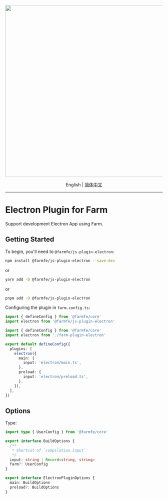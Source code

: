 <div align="center">
  <a href="https://github.com/farm-fe/farm">
  <img src="../../assets/logo.png" width="550" />
  </a>
  <p>
    <span>English</span> |
    <a href="./README-zh-CH.md">简体中文</a>  
</div>

---

# Electron Plugin for Farm

Support development Electron App using Farm.

## Getting Started

To begin, you'll need to `@farmfe/js-plugin-electron`:

```bash
npm install @farmfe/js-plugin-electron --save-dev
```

or

```bash
yarn add -D @farmfe/js-plugin-electron
```

or

```bash
pnpm add -D @farmfe/js-plugin-electron
```

Configuring the plugin in `farm.config.ts`:

```ts
import { defineConfig } from '@farmfe/core'
import electron from '@farmfe/js-plugin-electron'

import { defineConfig } from '@farmfe/core'
import electron from './farm-plugin-electron'

export default defineConfig({
  plugins: [
    electron({
      main: {
        input: 'electron/main.ts',
      },
      preload: {
        input: 'electron/preload.ts',
      },
    }),
  ],
})
```

## Options

Type:

```ts
import type { UserConfig } from '@farmfe/core'

export interface BuildOptions {
  /**
   * Shortcut of `compilation.input`
   */
  input: string | Record<string, string>
  farm?: UserConfig
}

export interface ElectronPluginOptions {
  main: BuildOptions
  preload?: BuildOptions
}
```
